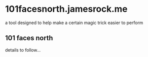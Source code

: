 # 101facesnorth.jamesrock.me

a tool designed to help make a certain magic trick easier to perform

## 101 faces north

details to follow...
